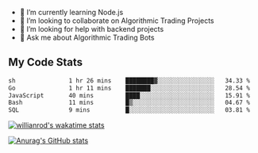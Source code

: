 
- 🌱 I’m currently learning Node.js
- 👯 I’m looking to collaborate on Algorithmic Trading Projects
- 🤔 I’m looking for help with backend projects
- 💬 Ask me about Algorithmic Trading Bots

## My Code Stats

<!--START_SECTION:waka-->

```txt
sh               1 hr 26 mins    ████████▓░░░░░░░░░░░░░░░░   34.33 %
Go               1 hr 11 mins    ███████░░░░░░░░░░░░░░░░░░   28.54 %
JavaScript       40 mins         ████░░░░░░░░░░░░░░░░░░░░░   15.91 %
Bash             11 mins         █▒░░░░░░░░░░░░░░░░░░░░░░░   04.67 %
SQL              9 mins          █░░░░░░░░░░░░░░░░░░░░░░░░   03.81 %
```

<!--END_SECTION:waka-->

[![willianrod's wakatime stats](https://github-readme-stats.vercel.app/api/wakatime?username=holdandup&layout=compact&theme=react&custom_title=Wakatime%20All%20Time%20Stats&langs_count=8)](https://github.com/anuraghazra/github-readme-stats)

[![Anurag's GitHub stats](https://github-readme-stats.vercel.app/api?username=Kevinbarrero)](https://github.com/anuraghazra/github-readme-stats)




